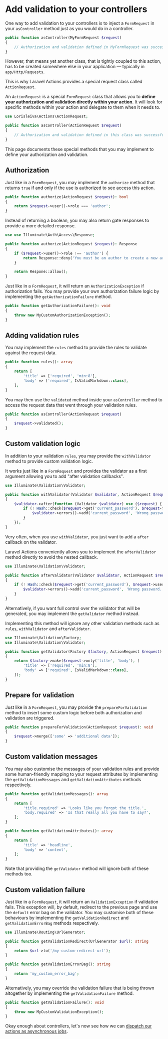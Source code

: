 # Add validation to your controllers

One way to add validation to your controllers is to inject a `FormRequest` in your `asController` method just as you would do in a controller.

```php
public function asController(MyFormRequest $request)
{
    // Authorization and validation defined in MyFormRequest was successful.
}
```

However, that means yet another class, that is tightly coupled to this action, has to be created somewhere else in your application — typically in `app/Http/Requests`.

This is why Laravel Actions provides a special request class called `ActionRequest`.

An `ActionRequest` is a special `FormRequest` class that allows you to **define your authorization and validation directly within your action**. It will look for specific methods within your action and delegate to them when it needs to.

```php
use Lorisleiva\Actions\ActionRequest;

public function asController(ActionRequest $request)
{
    // Authorization and validation defined in this class was successful.
}
```

This page documents these special methods that you may implement to define your authorization and validation.

## Authorization

Just like in a `FormRequest`, you may implement the `authorize` method that returns `true` if and only if the use is authorized to see access this action.

```php
public function authorize(ActionRequest $request): bool
{
    return $request->user()->role === 'author';
}
```

Instead of returning a boolean, you may also return gate responses to provide a more detailed response.

```php
use use Illuminate\Auth\Access\Response;

public function authorize(ActionRequest $request): Response
{
    if ($request->user()->role !== 'author') {
        return Response::deny('You must be an author to create a new article.');
    }

    return Respone::allow();
}
```

Just like in a `FormRequest`, it will return an `AuthorizationException` if authorization fails. You may provide your own authorization failure logic by implementing the `getAuthorizationFailure` method.

```php
public function getAuthorizationFailure(): void
{
    throw new MyCustomAuthorizationException();
}
```

## Adding validation rules

You may implement the `rules` method to provide the rules to validate against the request data.

```php
public function rules(): array
{
    return [
        'title' => ['required', 'min:8'],
        'body' => ['required', IsValidMarkdown::class],
    ];
}
```

You may then use the `validated` method inside your `asController` method to access the request data that went through your validation rules.

```php
public function asController(ActionRequest $request)
{
    $request->validated();
}
```

## Custom validation logic

In addition to your validation `rules`, you may provide the `withValidator` method to provide custom validation logic.

It works just like in a `FormRequest` and provides the validator as a first argument allowing you to add "after validation callbacks".

```php
use Illuminate\Validation\Validator;

public function withValidator(Validator $validator, ActionRequest $request): void
{
    $validator->after(function (Validator $validator) use ($request) {
        if (! Hash::check($request->get('current_password'), $request->user()->password)) {
            $validator->errors()->add('current_password', 'Wrong password.');
        }
    });
}
```

Very often, when you use `withValidator`, you just want to add a `after` callback on the validator.

Laravel Actions conveniently allows you to implement the `afterValidator` method directly to avoid the nested callback.

```php
use Illuminate\Validation\Validator;

public function afterValidator(Validator $validator, ActionRequest $request): void
{
    if (! Hash::check($request->get('current_password'), $request->user()->password)) {
        $validator->errors()->add('current_password', 'Wrong password.');
    }
}
```

Alternatively, if you want full control over the validator that will be generated, you may implement the `getValidator` method instead.

Implementing this method will ignore any other validation methods such as `rules`, `withValidator` and `afterValidator`.

```php
use Illuminate\Validation\Factory;
use Illuminate\Validation\Validator;

public function getValidator(Factory $factory, ActionRequest $request): Validator
{
    return $factory->make($request->only('title', 'body'), [
        'title' => ['required', 'min:8'],
        'body' => ['required', IsValidMarkdown::class],
    ]);
}
```

## Prepare for validation

Just like in a `FormRequest`, you may provide the `prepareForValidation` method to insert some custom logic before both authorization and validation are triggered.

```php
public function prepareForValidation(ActionRequest $request): void
{
    $request->merge(['some' => 'additional data']);
}
```

## Custom validation messages

You may also customise the messages of your validation rules and provide some human-friendly mapping to your request attributes by implementing the `getValidationMessages` and `getValidationAttributes` methods respectively.

```php
public function getValidationMessages(): array
{
    return [
        'title.required' => 'Looks like you forgot the title.',
        'body.required' => 'Is that really all you have to say?',
    ];
}

public function getValidationAttributes(): array
{
    return [
        'title' => 'headline',
        'body' => 'content',
    ];
}
```

Note that providing the `getValidator` method will ignore both of these methods too.

## Custom validation failure

Just like in a `FormRequest`, it will return an `ValidationException` if validation fails. This exception will, by default, redirect to the previous page and use the `default` error bag on the validator. You may customise both of these behaviours by implementing the `getValidationRedirect` and `getValidationErrorBag` methods respectively.

```php
use Illuminate\Routing\UrlGenerator;

public function getValidationRedirect(UrlGenerator $url): string
{
    return $url->to('/my-custom-redirect-url');
}

public function getValidationErrorBag(): string
{
    return 'my_custom_error_bag';
}
```

Alternatively, you may override the validation failure that is being thrown altogether by implementing the `getValidationFailure` method.

```php
public function getValidationFailure(): void
{
    throw new MyCustomValidationException();
}
```

Okay enough about controllers, let's now see how we can [dispatch our actions as asynchronous jobs](./dispatch-jobs).
